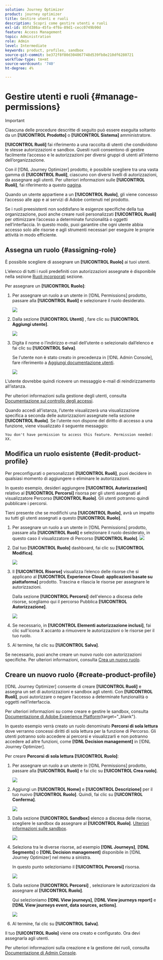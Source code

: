 ```yaml
---
solution: Journey Optimizer
product: journey optimizer
title: Gestire utenti e ruoli
description: Scopri come gestire utenti e ruoli
exl-id: 85fd386a-45fa-4f9a-89d1-cecc0749b90d
feature: Access Management
topic: Administration
role: Admin
level: Intermediate
keywords: product, profiles, sandbox
source-git-commit: be372f8f80d304067748d539fb8e210df6280721
workflow-type: tm+mt
source-wordcount: '740'
ht-degree: 4%

---
```


# Gestire utenti e ruoli {#manage-permissions}

>[!IMPORTANT]
>
> Ciascuna delle procedure descritte di seguito può essere eseguita soltanto da un **[!UICONTROL Prodotto]** o **[!UICONTROL Sistema]** amministratore.

**[!UICONTROL Ruoli]** fai riferimento a una raccolta di utenti che condividono le stesse autorizzazioni e sandbox. Questi ruoli consentono di gestire facilmente l’accesso e le autorizzazioni per diversi gruppi di utenti all’interno dell’organizzazione.

Con il [!DNL Journey Optimizer] prodotto, è possibile scegliere tra una vasta gamma di **[!UICONTROL Ruoli]**, ciascuno con diversi livelli di autorizzazioni, da assegnare agli utenti. Per ulteriori informazioni sulle **[!UICONTROL Ruoli]**, fai riferimento a questo [pagina](ootb-product-profiles.md).

Quando un utente appartiene a un **[!UICONTROL Ruolo]**, gli viene concesso l’accesso alle app e ai servizi di Adobe contenuti nel prodotto.

Se i ruoli preesistenti non soddisfano le esigenze specifiche della tua organizzazione, puoi anche creare ruoli personalizzati **[!UICONTROL Ruoli]** per ottimizzare l’accesso a determinate funzionalità o oggetti nell’interfaccia. In questo modo, puoi garantire che ogni utente abbia accesso solo alle risorse e agli strumenti necessari per eseguire le proprie attività in modo efficiente.

## Assegna un ruolo {#assigning-role}

È possibile scegliere di assegnare un **[!UICONTROL Ruolo]** ai tuoi utenti.

L’elenco di tutti i ruoli predefiniti con autorizzazioni assegnate è disponibile nella sezione [Ruoli incorporati](ootb-product-profiles.md) sezione.

Per assegnare un **[!UICONTROL Ruolo]**:

1. Per assegnare un ruolo a un utente in [!DNL Permissions] prodotto, passare alla **[!UICONTROL Ruoli]** e selezionare il ruolo desiderato.

   ![](assets/do-not-localize/access_control_2.png)

1. Dalla sezione **[!UICONTROL Utenti]** , fare clic su **[!UICONTROL Aggiungi utente]**.

   ![](assets/do-not-localize/access_control_3.png)

1. Digita il nome o l’indirizzo e-mail dell’utente o selezionalo dall’elenco e fai clic su **[!UICONTROL Salva]**.

   Se l&#39;utente non è stato creato in precedenza in [!DNL Admin Console], fare riferimento a [Aggiungi documentazione utenti](https://experienceleague.adobe.com/docs/experience-platform/access-control/ui/users.html).

   ![](assets/do-not-localize/access_control_4.png)

L’utente dovrebbe quindi ricevere un messaggio e-mail di reindirizzamento all’istanza.

Per ulteriori informazioni sulla gestione degli utenti, consulta [Documentazione sul controllo degli accessi](https://experienceleague.adobe.com/docs/experience-platform/access-control/home.html?lang=it).

Quando accedi all’istanza, l’utente visualizzerà una visualizzazione specifica a seconda delle autorizzazioni assegnate nella sezione **[!UICONTROL Ruolo]**. Se l’utente non dispone del diritto di accesso a una funzione, viene visualizzato il seguente messaggio:

`You don't have permission to access this feature. Permission needed: XX.`

## Modifica un ruolo esistente {#edit-product-profile}

Per preconfigurati o personalizzati **[!UICONTROL Ruoli]**, puoi decidere in qualsiasi momento di aggiungere o eliminare le autorizzazioni.

In questo esempio, desideri aggiungere **[!UICONTROL Autorizzazioni]** relativo al **[!UICONTROL Percorsi]** risorsa per gli utenti assegnati al visualizzatore Percorso **[!UICONTROL Ruolo]**. Gli utenti potranno quindi pubblicare i percorsi.

Tieni presente che se modifichi una **[!UICONTROL Ruolo]**, avrà un impatto su tutti gli utenti assegnati a questo **[!UICONTROL Ruolo]**.

1. Per assegnare un ruolo a un utente in [!DNL Permissions] prodotto, passare alla **[!UICONTROL Ruoli]** e selezionare il ruolo desiderato, in questo caso il visualizzatore di Percorso **[!UICONTROL Ruolo]**.
   ![](assets/do-not-localize/access_control_5.png)

1. Dal tuo **[!UICONTROL Ruolo]** dashboard, fai clic su **[!UICONTROL Modifica]**.

   ![](assets/do-not-localize/access_control_6.png)

1. Il **[!UICONTROL Risorse]** visualizza l’elenco delle risorse che si applicano al **[!UICONTROL Experience Cloud: applicazioni basate su piattaforma]** prodotto. Trascina e rilascia le risorse per assegnare le autorizzazioni.

   Dalla sezione **[!UICONTROL Percorsi]** dell&#39;elenco a discesa delle risorse, scegliamo qui il percorso Pubblica **[!UICONTROL Autorizzazione]**.

   ![](assets/do-not-localize/access_control_14.png)

1. Se necessario, in **[!UICONTROL Elementi autorizzazione inclusi]**, fai clic sull&#39;icona X accanto a rimuovere le autorizzazioni o le risorse per il tuo ruolo.

1. Al termine, fai clic su **[!UICONTROL Salva]**.

Se necessario, puoi anche creare un nuovo ruolo con autorizzazioni specifiche. Per ulteriori informazioni, consulta [Crea un nuovo ruolo](#create-product-profile).

## Creare un nuovo ruolo {#create-product-profile}

[!DNL Journey Optimizer] consente di creare **[!UICONTROL Ruoli]** e assegna un set di autorizzazioni e sandbox agli utenti. Con **[!UICONTROL Ruoli]**, puoi autorizzare o negare l’accesso a determinate funzionalità o oggetti nell’interfaccia.

Per ulteriori informazioni su come creare e gestire le sandbox, consulta [Documentazione di Adobe Experience Platform](https://experienceleague.adobe.com/docs/experience-platform/sandbox/ui/user-guide.html?lang=it){target="_blank"}.

In questo esempio verrà creato un ruolo denominato **Percorsi di sola lettura** dove verranno concessi diritti di sola lettura per la funzione di Percorso. Gli utenti potranno solo accedere ai percorsi e visualizzarli e non potranno accedere ad altre funzioni, come **[!DNL  Decision management]** in [!DNL Journey Optimizer].

Per creare **Percorsi di sola lettura** **[!UICONTROL Ruolo]**:

1. Per assegnare un ruolo a un utente in [!DNL Permissions] prodotto, passare alla **[!UICONTROL Ruoli]** e fai clic su **[!UICONTROL Crea ruolo]**.

   ![](assets/do-not-localize/access_control_9.png)

1. Aggiungi un **[!UICONTROL Nome]** e **[!UICONTROL Descrizione]** per il tuo nuovo **[!UICONTROL Ruolo]**. Quindi, fai clic su **[!UICONTROL Conferma]**.

   ![](assets/do-not-localize/access_control_10.png)

1. Dalla sezione **[!UICONTROL Sandbox]** elenco a discesa delle risorse, scegliere le sandbox da assegnare al **[!UICONTROL Ruolo]**. [Ulteriori informazioni sulle sandbox](sandboxes.md).

   ![](assets/do-not-localize/access_control_13.png)

1. Seleziona tra le diverse risorse, ad esempio **[!DNL Journeys]**, **[!DNL Segments]** o **[!DNL Decision management]** disponibile in [!DNL Journey Optimizer] nel menu a sinistra.

   In questo punto selezioniamo il **[!UICONTROL Percorsi]** risorsa.

   ![](assets/do-not-localize/access_control_11.png)

1. Dalla sezione **[!UICONTROL Percorsi]** , selezionare le autorizzazioni da assegnare al **[!UICONTROL Ruolo]**.

   Qui selezioniamo **[!DNL View journeys]**, **[!DNL View journeys report]**  e **[!DNL View journeys event, data sources, actions]**.

   ![](assets/do-not-localize/access_control_12.png)

1. Al termine, fai clic su **[!UICONTROL Salva]**.

Il tuo **[!UICONTROL Ruolo]** viene ora creato e configurato. Ora devi assegnarla agli utenti.

Per ulteriori informazioni sulla creazione e la gestione dei ruoli, consulta [Documentazione di Admin Console](https://experienceleague.adobe.com/docs/experience-platform/access-control/abac/permissions-ui/roles.html?lang=it).
